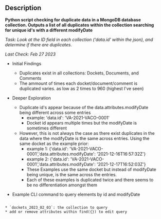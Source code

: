 ## Description

**Python script checking for duplicate data in a MongoDB database collection. Outputs a list of all duplicates within the collection searching for unique id's with a different modifyDate**

*Task: Look at the ID field in each collection ('data.id' within the json), and determine if there are duplicates.*

*Last Check: Feb 27 2023*

* Initial Findings
	* Duplicates exist in all collections: Dockets, Documents, and Comments
	* The ammount of times each docket/document/comment is duplicated varies. as low as 2 times to 960 (highest I've seen)

* Deeper Exploration
	* Duplicate id's appear because of the data.attributes.modifyDate being different across some entries
		* example: 'data.id': 'VA-2021-VACO-0001'
		* Docket id appears multiple times but the modifyDate is sometimes different
	* However, this is not always the case as there exist duplicates in the data where the modifyDate is the same across entries. Using the same docket as the example prior: 
		* example 1: {'data.id': 'VA-2021-VACO-0001','data.attributes.modifyDate': '2021-12-16T16:57:32Z'} 
		* example 2: {'data.id': 'VA-2021-VACO-0001','data.attributes.modifyDate': '2021-12-17T16:52:03Z'}
		* These Examples use the same docket but instead of modifyDate being unique, is the same across the entries. 
		* Each of these examples is duplicated twice and there seems to be no differentiation amongst them
* Example CLI command to query elements by id and modifyDate
```mongo mirrulations --eval 'db.dockets_2023_02_03.find({"data.id": "VA-2021-VACO-0001", "data.attributes.modifyDate": "2021-12-17T16:52:03Z"}).pretty()'
```
	* `dockets_2023_02_03`: the collection to query 
	* add or remove attributes within find({}) to edit query
